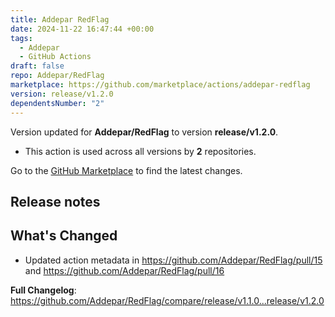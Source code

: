 ```yaml
---
title: Addepar RedFlag
date: 2024-11-22 16:47:44 +00:00
tags:
  - Addepar
  - GitHub Actions
draft: false
repo: Addepar/RedFlag
marketplace: https://github.com/marketplace/actions/addepar-redflag
version: release/v1.2.0
dependentsNumber: "2"
---
```



Version updated for **Addepar/RedFlag** to version **release/v1.2.0**.
- This action is used across all versions by **2** repositories.

Go to the [GitHub Marketplace](https://github.com/marketplace/actions/addepar-redflag) to find the latest changes.

## Release notes

## What's Changed
* Updated action metadata in https://github.com/Addepar/RedFlag/pull/15 and https://github.com/Addepar/RedFlag/pull/16

**Full Changelog**: https://github.com/Addepar/RedFlag/compare/release/v1.1.0...release/v1.2.0
